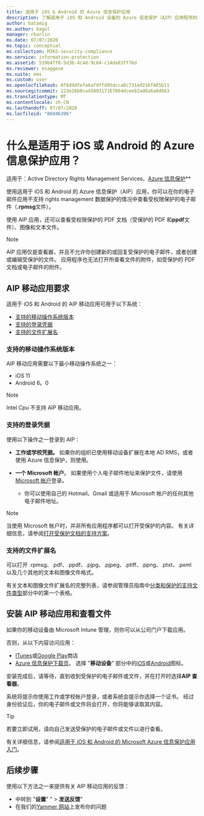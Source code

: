 ```yaml
---
title: 适用于 iOS & Android 的 Azure 信息保护应用
description: 了解适用于 iOS 和 Android 设备的 Azure 信息保护（AIP）应用程序的基础知识
author: batamig
ms.author: bagol
manager: rkarlin
ms.date: 07/07/2020
ms.topic: conceptual
ms.collection: M365-security-compliance
ms.service: information-protection
ms.assetid: 539b4ff8-5d3b-4c4d-9c84-c14da83ff76d
ms.reviewer: esaggese
ms.suite: ems
ms.custom: user
ms.openlocfilehash: 0f849dfefa6af9ffd95dcca0c731ed216f465b11
ms.sourcegitcommit: 223e26b0ca4589317167064dcee82ad0a6a8d663
ms.translationtype: MT
ms.contentlocale: zh-CN
ms.lasthandoff: 07/07/2020
ms.locfileid: "86046396"
---
```

# <a name="what-is-the-azure-information-protection-app-for-ios-or-android"></a>什么是适用于 iOS 或 Android 的 Azure 信息保护应用？

适用于：Active Directory Rights Management Services、[Azure 信息保护](https://azure.microsoft.com/pricing/details/information-protection)**

使用适用于 iOS 和 Android 的 Azure 信息保护（AIP）应用，你可以在你的电子邮件应用不支持 rights management 数据保护的情况中查看受权限保护的电子邮件（**.rpmsg**文件）。  

使用 AIP 应用，还可以查看受权限保护的 PDF 文档（受保护的 PDF 和**ppdf**文件）、图像和文本文件。

> [!NOTE]
> AIP 应用仅是查看器，并且不允许你创建新的或回复受保护的电子邮件，或者创建或编辑受保护的文件。 应用程序也无法打开所查看文件的附件，如受保护的 PDF 文档或电子邮件的附件。
>

## <a name="aip-mobile-app-requirements"></a>AIP 移动应用要求

适用于 iOS 和 Android 的 AIP 移动应用可用于以下系统：

- [支持的移动操作系统版本](#supported-mobile-os-versions)
- [支持的登录凭据](#supported-sign-in-credentials)
- [支持的文件扩展名](#supported-file-extensions)

### <a name="supported-mobile-os-versions"></a>支持的移动操作系统版本

AIP 移动应用需要以下最小移动操作系统之一： 

- iOS 11 
- Android 6。0 

> [!NOTE]
> Intel Cpu 不支持 AIP 移动应用。
> 

### <a name="supported-sign-in-credentials"></a>支持的登录凭据

使用以下操作之一登录到 AIP： 

- **工作或学校凭据。** 如果你的组织已使用移动设备扩展在本地 AD RMS，或者使用 Azure 信息保护，则使用。
 
- **一个 Microsoft 帐户**。 如果使用个人电子邮件地址来保护文件，请使用[Microsoft 帐户](https://signup.live.com)登录。 

    - 你可以使用自己的 Hotmail、Gmail 或适用于 Microsoft 帐户的任何其他电子邮件地址。
    
> [!NOTE]
> 当使用 Microsoft 帐户时，并非所有应用程序都可以打开受保护的内容。 有关详细信息，请参阅[打开受保护文档的支持方案](../secure-collaboration-documents.md#supported-scenarios-for-opening-protected-documents)。
> 

### <a name="supported-file-extensions"></a>支持的文件扩展名

可以打开 .rpmsg、.pdf、.ppdf、.pjpg、.pjpeg、.ptiff、.ppng、.ptxt、.pxml 以及几个其他的文本和图像文件格式。

有关文本和图像文件扩展名的完整列表，请参阅管理员指南中[分类和保护的支持文件类型](clientv2-admin-guide-file-types.md#supported-file-types-for-classification-and-protection)部分中的第一个表格。

## <a name="installing-your-aip-mobile-apps-and-viewing-files"></a>安装 AIP 移动应用和查看文件

如果你的移动设备由 Microsoft Intune 管理，则你可以从公司门户下载应用。

否则，从以下内容访问应用：

- [ITunes](https://apps.apple.com/app/microsoft-rights-management/id689516635)或[Google Play](https://play.google.com/store/apps/details?id=com.microsoft.ipviewer)商店
- [Azure 信息保护下载页](https://portal.azurerms.com/#/download)。 选择 "**移动设备**" 部分中的[iOS](https://apps.apple.com/app/microsoft-rights-management/id689516635)或[Android](https://play.google.com/store/apps/details?id=com.microsoft.ipviewer)图标。

安装完成后，请等待，直到收到受保护的电子邮件或文件，并在打开时选择**AIP 查看器**。

系统将提示你使用工作或学校帐户登录，或者系统会提示你选择一个证书。 经过身份验证后，你的电子邮件或文件将会打开，你将能够读取其内容。

> [!TIP]
> 若要立即试用，请向自己发送受保护的电子邮件或文件以进行查看。 
>
> 有关详细信息，请参阅[适用于 iOS 和 Android 的 Microsoft Azure 信息保护应用入门](mobile-app-get-started.md)。
> 

## <a name="next-steps"></a>后续步骤

使用以下方法之一来提供有关 AIP 移动应用的反馈：

- 中转到 "**设置**" "  >  **发送反馈**"
- 在我们的[Yammer 网站](https://www.yammer.com/AskIPTeam)上发布你的问题
